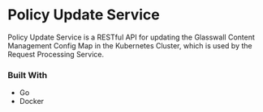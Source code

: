 # Policy Update Service 

Policy Update Service is a RESTful API for updating the Glasswall Content Management Config Map in the Kubernetes Cluster, which is used by the Request Processing Service.

### Built With
- Go
- Docker 
